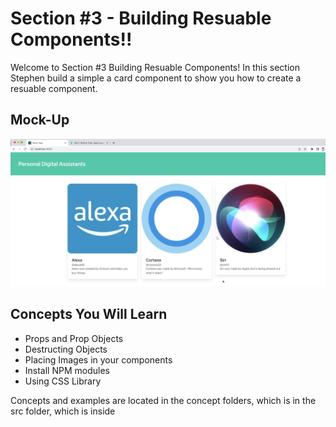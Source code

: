 <h1>Section #3 - Building Resuable Components!!</h1>

<p>
    Welcome to Section #3 Building Resuable Components! In this section Stephen build a simple a card component
    to show you how to create a resuable component.
</p>

<h2>Mock-Up</h2>
<img src="./images/project-image.png">

<h2>Concepts You Will Learn</h2>
<ul>
  <li>Props and Prop Objects</li>
  <li>Destructing Objects</li>
  <li>Placing Images in your components</li>
  <li>Install NPM modules</li>  
  <li>Using CSS Library</li>
</ul>

<p>Concepts and examples are located in the concept folders, which is in the src folder, which is inside
